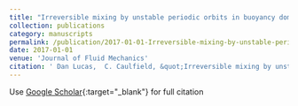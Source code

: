 ```yaml
---
title: "Irreversible mixing by unstable periodic orbits in buoyancy dominated stratified turbulence"
collection: publications
category: manuscripts
permalink: /publication/2017-01-01-Irreversible-mixing-by-unstable-periodic-orbits-in-buoyancy-dominated-stratified-turbulence
date: 2017-01-01
venue: 'Journal of Fluid Mechanics'
citation: ' Dan Lucas,  C. Caulfield, &quot;Irreversible mixing by unstable periodic orbits in buoyancy dominated stratified turbulence.&quot; Journal of Fluid Mechanics, 2017.'
---
```

Use [Google Scholar](https://scholar.google.com/scholar?q=Irreversible+mixing+by+unstable+periodic+orbits+in+buoyancy+dominated+stratified+turbulence){:target="_blank"} for full citation
